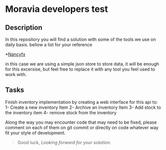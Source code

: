 # Moravia developers test 

## Description
In this repository you will find a solution with some of the tools we use on daily basis.
bellow a list for your reference

*[Nancyfx](https://github.com/nancyFx/Nancy)

in this case we are using a simple json store to store data, it will be enough for this excersise, but feel free to replace it with any tool you feel used to work with.

## Tasks

Finish inventory implementation by creating a web interface for this api to:
1- Create a new inventory Item
2- Archive an inventory Item
3- Add stock to the inventory item
4- remove stock from the inventory

Along the way you may encounter code that may need to be fixed, please comment on each of them on git commit or directly on code whatever way fit your style of development.

>Good luck, *Looking forward for your solution.*
